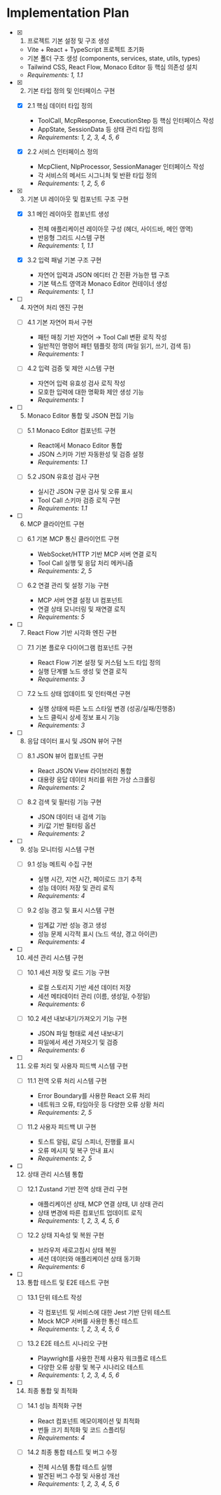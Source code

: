 # Implementation Plan

- [x] 1. 프로젝트 기본 설정 및 구조 생성
  - Vite + React + TypeScript 프로젝트 초기화
  - 기본 폴더 구조 생성 (components, services, state, utils, types)
  - Tailwind CSS, React Flow, Monaco Editor 등 핵심 의존성 설치
  - _Requirements: 1, 1.1_

- [x] 2. 기본 타입 정의 및 인터페이스 구현
  - [x] 2.1 핵심 데이터 타입 정의
    - ToolCall, McpResponse, ExecutionStep 등 핵심 인터페이스 작성
    - AppState, SessionData 등 상태 관리 타입 정의
    - _Requirements: 1, 2, 3, 4, 5, 6_

  - [x] 2.2 서비스 인터페이스 정의
    - McpClient, NlpProcessor, SessionManager 인터페이스 작성
    - 각 서비스의 메서드 시그니처 및 반환 타입 정의
    - _Requirements: 1, 2, 5, 6_

- [x] 3. 기본 UI 레이아웃 및 컴포넌트 구조 구현
  - [x] 3.1 메인 레이아웃 컴포넌트 생성
    - 전체 애플리케이션 레이아웃 구성 (헤더, 사이드바, 메인 영역)
    - 반응형 그리드 시스템 구현
    - _Requirements: 1, 1.1_

  - [x] 3.2 입력 패널 기본 구조 구현
    - 자연어 입력과 JSON 에디터 간 전환 가능한 탭 구조
    - 기본 텍스트 영역과 Monaco Editor 컨테이너 생성
    - _Requirements: 1, 1.1_

- [ ] 4. 자연어 처리 엔진 구현
  - [ ] 4.1 기본 자연어 파서 구현
    - 패턴 매칭 기반 자연어 → Tool Call 변환 로직 작성
    - 일반적인 명령어 패턴 템플릿 정의 (파일 읽기, 쓰기, 검색 등)
    - _Requirements: 1_

  - [ ] 4.2 입력 검증 및 제안 시스템 구현
    - 자연어 입력 유효성 검사 로직 작성
    - 모호한 입력에 대한 명확화 제안 생성 기능
    - _Requirements: 1_

- [ ] 5. Monaco Editor 통합 및 JSON 편집 기능
  - [ ] 5.1 Monaco Editor 컴포넌트 구현
    - React에서 Monaco Editor 통합
    - JSON 스키마 기반 자동완성 및 검증 설정
    - _Requirements: 1.1_

  - [ ] 5.2 JSON 유효성 검사 구현
    - 실시간 JSON 구문 검사 및 오류 표시
    - Tool Call 스키마 검증 로직 구현
    - _Requirements: 1.1_

- [ ] 6. MCP 클라이언트 구현
  - [ ] 6.1 기본 MCP 통신 클라이언트 구현
    - WebSocket/HTTP 기반 MCP 서버 연결 로직
    - Tool Call 실행 및 응답 처리 메커니즘
    - _Requirements: 2, 5_

  - [ ] 6.2 연결 관리 및 설정 기능 구현
    - MCP 서버 연결 설정 UI 컴포넌트
    - 연결 상태 모니터링 및 재연결 로직
    - _Requirements: 5_

- [ ] 7. React Flow 기반 시각화 엔진 구현
  - [ ] 7.1 기본 플로우 다이어그램 컴포넌트 구현
    - React Flow 기본 설정 및 커스텀 노드 타입 정의
    - 실행 단계별 노드 생성 및 연결 로직
    - _Requirements: 3_

  - [ ] 7.2 노드 상태 업데이트 및 인터랙션 구현
    - 실행 상태에 따른 노드 스타일 변경 (성공/실패/진행중)
    - 노드 클릭시 상세 정보 표시 기능
    - _Requirements: 3_

- [ ] 8. 응답 데이터 표시 및 JSON 뷰어 구현
  - [ ] 8.1 JSON 뷰어 컴포넌트 구현
    - React JSON View 라이브러리 통합
    - 대용량 응답 데이터 처리를 위한 가상 스크롤링
    - _Requirements: 2_

  - [ ] 8.2 검색 및 필터링 기능 구현
    - JSON 데이터 내 검색 기능
    - 키/값 기반 필터링 옵션
    - _Requirements: 2_

- [ ] 9. 성능 모니터링 시스템 구현
  - [ ] 9.1 성능 메트릭 수집 구현
    - 실행 시간, 지연 시간, 페이로드 크기 추적
    - 성능 데이터 저장 및 관리 로직
    - _Requirements: 4_

  - [ ] 9.2 성능 경고 및 표시 시스템 구현
    - 임계값 기반 성능 경고 생성
    - 성능 문제 시각적 표시 (노드 색상, 경고 아이콘)
    - _Requirements: 4_

- [ ] 10. 세션 관리 시스템 구현
  - [ ] 10.1 세션 저장 및 로드 기능 구현
    - 로컬 스토리지 기반 세션 데이터 저장
    - 세션 메타데이터 관리 (이름, 생성일, 수정일)
    - _Requirements: 6_

  - [ ] 10.2 세션 내보내기/가져오기 기능 구현
    - JSON 파일 형태로 세션 내보내기
    - 파일에서 세션 가져오기 및 검증
    - _Requirements: 6_

- [ ] 11. 오류 처리 및 사용자 피드백 시스템 구현
  - [ ] 11.1 전역 오류 처리 시스템 구현
    - Error Boundary를 사용한 React 오류 처리
    - 네트워크 오류, 타임아웃 등 다양한 오류 상황 처리
    - _Requirements: 2, 5_

  - [ ] 11.2 사용자 피드백 UI 구현
    - 토스트 알림, 로딩 스피너, 진행률 표시
    - 오류 메시지 및 복구 안내 표시
    - _Requirements: 2, 5_

- [ ] 12. 상태 관리 시스템 통합
  - [ ] 12.1 Zustand 기반 전역 상태 관리 구현
    - 애플리케이션 상태, MCP 연결 상태, UI 상태 관리
    - 상태 변경에 따른 컴포넌트 업데이트 로직
    - _Requirements: 1, 2, 3, 4, 5, 6_

  - [ ] 12.2 상태 지속성 및 복원 구현
    - 브라우저 새로고침시 상태 복원
    - 세션 데이터와 애플리케이션 상태 동기화
    - _Requirements: 6_

- [ ] 13. 통합 테스트 및 E2E 테스트 구현
  - [ ] 13.1 단위 테스트 작성
    - 각 컴포넌트 및 서비스에 대한 Jest 기반 단위 테스트
    - Mock MCP 서버를 사용한 통신 테스트
    - _Requirements: 1, 2, 3, 4, 5, 6_

  - [ ] 13.2 E2E 테스트 시나리오 구현
    - Playwright를 사용한 전체 사용자 워크플로 테스트
    - 다양한 오류 상황 및 복구 시나리오 테스트
    - _Requirements: 1, 2, 3, 4, 5, 6_

- [ ] 14. 최종 통합 및 최적화
  - [ ] 14.1 성능 최적화 구현
    - React 컴포넌트 메모이제이션 및 최적화
    - 번들 크기 최적화 및 코드 스플리팅
    - _Requirements: 4_

  - [ ] 14.2 최종 통합 테스트 및 버그 수정
    - 전체 시스템 통합 테스트 실행
    - 발견된 버그 수정 및 사용성 개선
    - _Requirements: 1, 2, 3, 4, 5, 6_